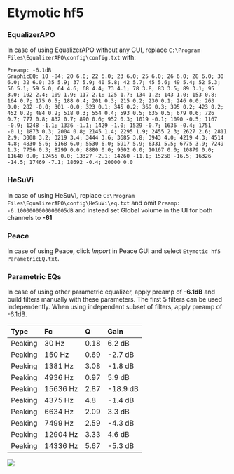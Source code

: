 # Etymotic hf5

### EqualizerAPO
In case of using EqualizerAPO without any GUI, replace `C:\Program Files\EqualizerAPO\config\config.txt`
with:
```
Preamp: -6.1dB
GraphicEQ: 10 -84; 20 6.0; 22 6.0; 23 6.0; 25 6.0; 26 6.0; 28 6.0; 30 6.0; 32 6.0; 35 5.9; 37 5.9; 40 5.8; 42 5.7; 45 5.6; 49 5.4; 52 5.3; 56 5.1; 59 5.0; 64 4.6; 68 4.4; 73 4.1; 78 3.8; 83 3.5; 89 3.1; 95 3.0; 102 2.4; 109 1.9; 117 2.1; 125 1.7; 134 1.2; 143 1.0; 153 0.8; 164 0.7; 175 0.5; 188 0.4; 201 0.3; 215 0.2; 230 0.1; 246 0.0; 263 0.0; 282 -0.0; 301 -0.0; 323 0.1; 345 0.2; 369 0.3; 395 0.2; 423 0.2; 452 0.2; 484 0.2; 518 0.3; 554 0.4; 593 0.5; 635 0.5; 679 0.6; 726 0.7; 777 0.8; 832 0.7; 890 0.6; 952 0.3; 1019 -0.1; 1090 -0.5; 1167 -0.9; 1248 -1.1; 1336 -1.1; 1429 -1.0; 1529 -0.7; 1636 -0.4; 1751 -0.1; 1873 0.3; 2004 0.8; 2145 1.4; 2295 1.9; 2455 2.3; 2627 2.6; 2811 2.9; 3008 3.2; 3219 3.4; 3444 3.6; 3685 3.8; 3943 4.0; 4219 4.3; 4514 4.8; 4830 5.6; 5168 6.0; 5530 6.0; 5917 5.9; 6331 5.5; 6775 3.9; 7249 1.3; 7756 0.3; 8299 0.0; 8880 0.0; 9502 0.0; 10167 0.0; 10879 0.0; 11640 0.0; 12455 0.0; 13327 -2.1; 14260 -11.1; 15258 -16.5; 16326 -14.5; 17469 -7.1; 18692 -0.4; 20000 0.0
```

### HeSuVi
In case of using HeSuVi, replace `C:\Program Files\EqualizerAPO\config\HeSuVi\eq.txt` and omit `Preamp:
-6.1000000000000005dB` and instead set Global volume in the UI for both channels to **-61**

### Peace
In case of using Peace, click *Import* in Peace GUI and select `Etymotic hf5 ParametricEQ.txt`.

### Parametric EQs
In case of using other parametric equalizer, apply preamp of **-6.1dB** and build filters manually
with these parameters. The first 5 filters can be used independently.
When using independent subset of filters, apply preamp of -6.1dB.

| Type    | Fc       |    Q | Gain     |
|:--------|:---------|:-----|:---------|
| Peaking | 30 Hz    | 0.18 | 6.2 dB   |
| Peaking | 150 Hz   | 0.69 | -2.7 dB  |
| Peaking | 1381 Hz  | 3.08 | -1.8 dB  |
| Peaking | 4936 Hz  | 0.97 | 5.9 dB   |
| Peaking | 15636 Hz | 2.87 | -18.9 dB |
| Peaking | 4375 Hz  | 4.8  | -1.4 dB  |
| Peaking | 6634 Hz  | 2.09 | 3.3 dB   |
| Peaking | 7499 Hz  | 2.59 | -4.3 dB  |
| Peaking | 12904 Hz | 3.33 | 4.6 dB   |
| Peaking | 14336 Hz | 5.67 | -5.3 dB  |

![](https://raw.githubusercontent.com/jaakkopasanen/AutoEq/master/results/oratory1990/harman_in-ear_2017-1/Etymotic%20hf5/Etymotic%20hf5.png)